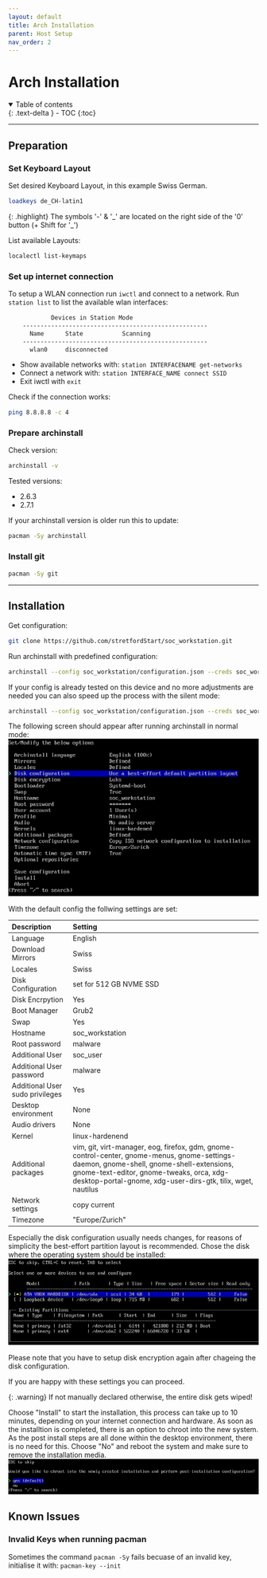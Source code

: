 ```yaml
---
layout: default
title: Arch Installation
parent: Host Setup
nav_order: 2
---
```


# Arch Installation

<details open markdown="block">
  <summary>
    Table of contents
  </summary>
  {: .text-delta }
- TOC
{:toc}
</details>

---

## Preparation

### Set Keyboard Layout

Set desired Keyboard Layout, in this example Swiss German.

``` bash
loadkeys de_CH-latin1
```

{: .highlight}
The symbols '-' & '\_' are located on the right side of the '0' button (+ Shift for '\_')

List available Layouts:

``` bash
localectl list-keymaps
```

### Set up internet connection

To setup a WLAN connection run `iwctl` and connect to a network.
Run `station list` to list the available wlan interfaces:

```
		    Devices in Station Mode				
	----------------------------------------------------
	  Name 		State		    Scanning
	----------------------------------------------------
	  wlan0     disconnected	
```

- Show available networks with: `station INTERFACENAME get-networks`
- Connect a network with: `station INTERFACE_NAME connect SSID`
- Exit iwctl with `exit`

Check if the connection works:

``` bash
ping 8.8.8.8 -c 4
```

### Prepare archinstall

Check version:

``` bash
archinstall -v
```

Tested versions:

- 2.6.3
- 2.7.1

If your archinstall version is older run this to update:

``` bash
pacman -Sy archinstall
```

### Install git

``` bash
pacman -Sy git
```

---

## Installation

Get configuration:

``` bash
git clone https://github.com/stretfordStart/soc_workstation.git
```

Run archinstall with predefined configuration:

``` bash
archinstall --config soc_workstation/configuration.json --creds soc_workstation/credentials.json
```

If your config is already tested on this device and no more adjustments are needed you can also speed up the process with the silent mode:

``` bash
archinstall --config soc_workstation/configuration.json --creds soc_workstation/credentials.json --silent
```

The following screen should appear after running archinstall in normal mode:
![Archinstall Screen](../../assets/images/archinstall.png)

With the default config the follwing settings are set:

| Description | Setting |
|:------------|:--------|
| Language| English |
| Download Mirrors | Swiss |
| Locales | Swiss |
| Disk Configuration | set for 512 GB NVME SSD |
| Disk Encrpytion | Yes |
| Boot Manager | Grub2 |
| Swap | Yes |
| Hostname | soc_workstation |
| Root password | malware |
| Additional User | soc_user |
| Additional User password | malware |
| Additional User sudo privileges | Yes |
| Desktop environment | None |
| Audio drivers | None |
| Kernel | linux-hardenend |
| Additional packages | vim, git, virt-manager, eog, firefox, gdm, gnome-control-center, gnome-menus, gnome-settings-daemon, gnome-shell, gnome-shell-extensions, gnome-text-editor, gnome-tweaks, orca, xdg-desktop-portal-gnome, xdg-user-dirs-gtk, tilix, wget, nautilus |
| Network settings | copy current |
| Timezone | "Europe/Zurich" |

Especially the disk configuration usually needs changes, for reasons of simplicity the best-effort partition layout is recommended.
Chose the disk where the operating system should be installed:
![Archinstall Disk Setup](../../assets/images/archinstall_disk.png)

Please note that you have to setup disk encryption again after chageing the disk configuration.

If you are happy with these settings you can proceed.

{: .warning}
If not manually declared otherwise, the entire disk gets wiped!

Choose "Install" to start the installation, this process can take up to 10 minutes, depending on your internet connection and hardware.
As soon as the installtion is completed, there is an option to chroot into the new system. As the post install steps are all done within the desktop environment, there is no need for this. Choose "No" and reboot the system and make sure to remove the installation media.
![Archinstall End Screen](../../assets/images/archinstall_end.png)

## Known Issues

### Invalid Keys when running pacman

Sometimes the command `pacman -Sy` fails becuase of an invalid key, initialise it with: `pacman-key --init`
